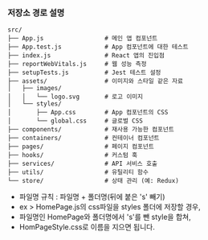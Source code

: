 ### 저장소 경로 설명   
```
src/
├── App.js                 # 메인 앱 컴포넌트
├── App.test.js            # App 컴포넌트에 대한 테스트
├── index.js               # React 앱의 진입점
├── reportWebVitals.js     # 웹 성능 측정
├── setupTests.js          # Jest 테스트 설정
├── assets/                # 이미지와 스타일 같은 자료
│   ├── images/
│   │   └── logo.svg       # 로고 이미지
│   └── styles/
│       ├── App.css        # App 컴포넌트의 CSS
│       └── global.css     # 글로벌 CSS
├── components/            # 재사용 가능한 컴포넌트
├── containers/            # 컨테이너 컴포넌트
├── pages/                 # 페이지 컴포넌트
├── hooks/                 # 커스텀 훅
├── services/              # API 서비스 호출
├── utils/                 # 유틸리티 함수
└── store/                 # 상태 관리 (예: Redux)
```

- 파일명 규칙 : 파일명 + 폴더명(뒤에 붙은 's' 빼기)
- ex > HomePage.js의 css파일을 styles 폴더에 저장할 경우, 
- 파일명인 HomePage와 폴더명에서 's'를 뺀 style을 합쳐, 
- HomPageStyle.css로 이름을 지으면 됩니다.
